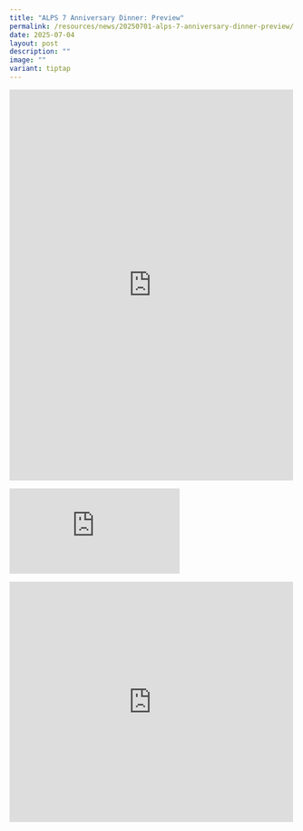 ```yaml
---
title: "ALPS 7 Anniversary Dinner: Preview"
permalink: /resources/news/20250701-alps-7-anniversary-dinner-preview/
date: 2025-07-04
layout: post
description: ""
image: ""
variant: tiptap
---
```

<div class="iframe-wrapper">
<iframe style="border:none;overflow:hidden" height="688" width="500" allowfullscreen="true" frameborder="0" src="https://www.facebook.com/plugins/post.php?href=https%3A%2F%2Fwww.facebook.com%2Falpshealthcaresupplychain%2Fposts%2Fpfbid031sB45ja4Jy7thg2EE9Bm1pktRQRnhKbNi4cgMUixRmxiZtdZ1zH4M9isWVdrxEsol&amp;show_text=true&amp;width=500"></iframe>
</div>
<p></p>
<div class="iframe-wrapper">
<iframe allowfullscreen="true" frameborder="0" src="https://www.facebook.com/plugins/video.php?height=476&amp;href=https%3A%2F%2Fwww.facebook.com%2Falpshealthcaresupplychain%2Fvideos%2F1393205795220923%2F&amp;show_text=true&amp;width=267&amp;t=0"></iframe>
</div>
<p></p>
<div class="iframe-wrapper">
<iframe style="border:none;overflow:hidden" height="423" width="500" allowfullscreen="true" frameborder="0" src="https://www.facebook.com/plugins/post.php?href=https%3A%2F%2Fwww.facebook.com%2Falpshealthcaresupplychain%2Fposts%2Fpfbid025wiwGhaxkTWdbT5QynJpNqAkkUSBaa9gk1JXzgpvioX2SWKuH2RofrsxYUk3RGzKl&amp;show_text=true&amp;width=500"></iframe>
</div>
<p></p>